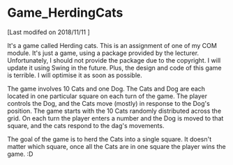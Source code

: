 # Game_HerdingCats 

[Last modifed on 2018/11/11 ]

It's a game called Herding cats. This is an assignment of one of my COM module. It's just a game, using a package 
provided by the lecturer. Unfortunately, I should not provide the package due to the 
copyright. I will update it using Swing in the future. Plus, the design and code 
of this game is terrible. I will optimise it as soon as possible.

The game involves 10 Cats and one Dog. The Cats and Dog are each located
in one particular square on each turn of the game. The player controls the Dog,
and the Cats move (mostly) in response to the Dog's position.
The game starts with the 10 Cats randomly distributed across the grid. On
each turn the player enters a number and the Dog is moved to that square, and the 
cats respond to the dag's movements.

The goal of the game is to herd the Cats into a single square. It doesn't
matter which square, once all the Cats are in one square the player wins the
game. :D
